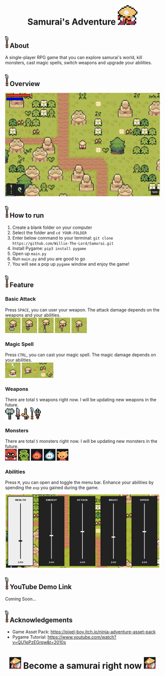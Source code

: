 

<h1 align="center">Samurai's Adventure <img src="/assets/samurai.png" /> </h1>  


##  <img src="/assets/test.png"  width="10"/> About
A single-player RPG game that you can explore samurai's world, kill monsters, cast magic spells, switch weapons and upgrade your abilities.

##  <img src="/assets/test.png"  width="10"/> Overview
<p align="center">
<img src="/assets/RPG.png"  width="600"/>
</p>

##  <img src="/assets/test.png"  width="10"/> How to run

1. Create a blank folder on your computer
2. Select the folder and ```cd YOUR-FOLDER```
3. Enter below command to your terminal: ```git clone https://github.com/Willie-The-Lord/Samurai.git```
4. Install Pygame: ```pip3 install pygame```
5. Open up ```main.py```
6. Run ```main.py``` and you are good to go
7. You will see a pop up ```pygame``` window and enjoy the game!
##  <img src="/assets/test.png"  width="10"/> Feature
### Basic Attack
Press ```SPACE```, you can user your weapon. The attack damage depends on the weapons and your abilities. <br>
<img src="/assets/attack/axe_a.jpeg" width="50"/>  <img src="/assets/attack/fork_a.jpeg" width="50"/> <img src="/assets/attack/lance_a.jpeg" width="50"/> <img src="/assets/attack/rapier_a.jpeg" width="50"/> <img src="/assets/attack/sword_a.jpeg" width="50"/>

### Magic Spell
Press ```CTRL```, you can cast your magic spell. The magic damage depends on your abilities. <br>
<img src="/assets/attack/heal.jpeg" width="50"/> <img src="/assets/attack/fire_magic.png" height="50"/>

### Weapons
There are total ```5``` weapons right now. I will be updating new weapons in the future. <br>
<img src="/assets/axe.png" width="30"/>  <img src="/assets/sword.png" width="15"/> <img src="/assets/rapier.png" width="25"/> <img src="/assets/lance.png" width="10"/> <img src="/assets/sai.png" width="20"/>
### Monsters
There are total ```5``` monsters right now. I will be updating new monsters in the future. <br>
<img src="/assets/giant_racoon.png"/> <img src="/assets/bamboo.png"/> <img src="/assets/fire.png"/> <img src="/assets/ice.png"/> <img src="/assets/bug.png"/> 

### Abilities
Press ```M```, you can open and toggle the menu bar. Enhance your abilities by spending the ```exp``` you gained during the game.

<p align="center">
<img src="/assets/menu_bar.png"  width="500"/>
</p>


##  <img src="/assets/test.png"  width="10"/> YouTube Demo Link
Coming Soon...

##  <img src="/assets/test.png"  width="10"/> Acknowledgements
- Game Asset Pack: https://pixel-boy.itch.io/ninja-adventure-asset-pack
- Pygame Tutorial: https://www.youtube.com/watch?v=QU1pPzEGrqw&t=2010s


<h1 align="center"><img src="/assets/Faceset.png" /> Become a samurai right now <img src="/assets/Faceset.png" /> </h1>  


